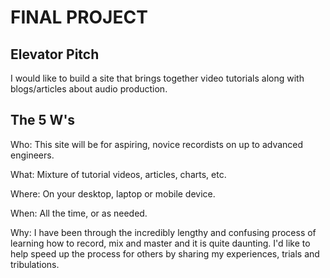 # FINAL PROJECT

## Elevator Pitch

I would like to build a site that brings together video tutorials along with blogs/articles about audio production.

## The 5 W's

Who: This site will be for aspiring, novice recordists on up to advanced engineers.

What: Mixture of tutorial videos, articles, charts, etc.

Where: On your desktop, laptop or mobile device.

When: All the time, or as needed.

Why: I have been through the incredibly lengthy and confusing process of learning how to record, mix and master and it is quite daunting. I'd like to help speed up the process for others by sharing my experiences, trials and tribulations.
